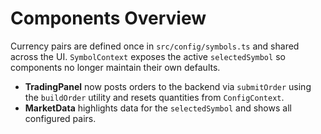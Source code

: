 # Components Overview

Currency pairs are defined once in `src/config/symbols.ts` and shared across the UI.
`SymbolContext` exposes the active `selectedSymbol` so components no longer maintain their own defaults.

- **TradingPanel** now posts orders to the backend via `submitOrder` using the `buildOrder` utility and resets quantities from `ConfigContext`.
- **MarketData** highlights data for the `selectedSymbol` and shows all configured pairs.
